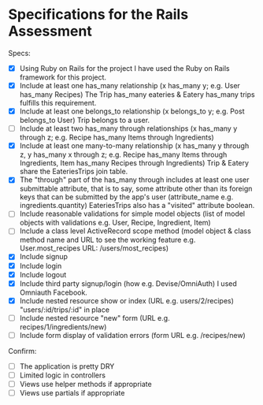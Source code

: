 # Specifications for the Rails Assessment

Specs:
- [x] Using Ruby on Rails for the project
I have used the Ruby on Rails framework for this project.
- [X] Include at least one has_many relationship (x has_many y; e.g. User has_many Recipes) 
The Trip has_many eateries & Eatery has_many trips fulfills this requirement.
- [X] Include at least one belongs_to relationship (x belongs_to y; e.g. Post belongs_to User)
Trip belongs to a user. 
- [ ] Include at least two has_many through relationships (x has_many y through z; e.g. Recipe has_many Items through Ingredients)
- [X] Include at least one many-to-many relationship (x has_many y through z, y has_many x through z; e.g. Recipe has_many Items through Ingredients, Item has_many Recipes through Ingredients)
Trip & Eatery share the EateriesTrips join table. 
- [X] The "through" part of the has_many through includes at least one user submittable attribute, that is to say, some attribute other than its foreign keys that can be submitted by the app's user (attribute_name e.g. ingredients.quantity)
EateriesTrips also has a "visited" attribute boolean.
- [ ] Include reasonable validations for simple model objects (list of model objects with validations e.g. User, Recipe, Ingredient, Item)
- [ ] Include a class level ActiveRecord scope method (model object & class method name and URL to see the working feature e.g. User.most_recipes URL: /users/most_recipes)
- [X] Include signup
- [X] Include login
- [X] Include logout
- [X] Include third party signup/login (how e.g. Devise/OmniAuth)
I used Omniauth Facebook.
- [X] Include nested resource show or index (URL e.g. users/2/recipes)
"users/:id/trips/:id" in place
- [ ] Include nested resource "new" form (URL e.g. recipes/1/ingredients/new)
- [ ] Include form display of validation errors (form URL e.g. /recipes/new)

Confirm:
- [ ] The application is pretty DRY
- [ ] Limited logic in controllers
- [ ] Views use helper methods if appropriate
- [ ] Views use partials if appropriate